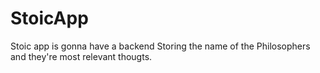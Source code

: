 # StoicApp

Stoic app is gonna have a backend Storing the name of the Philosophers and they're most relevant thougts.

